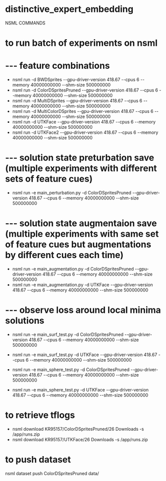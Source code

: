 # distinctive_expert_embedding

NSML COMMANDS


# to run batch of experiments on nsml

# --- feature combinations
- nsml run -d BWDSprites --gpu-driver-version 418.67 --cpus 6 --memory 40000000000 --shm-size 500000000
- nsml run -d ColorDSpritesPruned --gpu-driver-version 418.67 --cpus 6 --memory 40000000000 --shm-size 500000000
- nsml run -d MultiDSprites --gpu-driver-version 418.67 --cpus 6 --memory 40000000000 --shm-size 500000000
- nsml run -d MultiColorDSprites --gpu-driver-version 418.67 --cpus 6 --memory 40000000000 --shm-size 500000000
- nsml run -d UTKFace --gpu-driver-version 418.67 --cpus 6 --memory 40000000000 --shm-size 500000000
- nsml run -d UTKFace2 --gpu-driver-version 418.67 --cpus 6 --memory 40000000000 --shm-size 500000000


# --- solution state preturbation save (multiple experiments with different sets of feature cues)
- nsml run -e main_perturbation.py -d ColorDSpritesPruned --gpu-driver-version 418.67 --cpus 6 --memory 40000000000 --shm-size 500000000

# --- solution state augmentaion save (multiple experiments with same set of feature cues but augmentations by different cues each time)
- nsml run -e main_augmentation.py -d ColorDSpritesPruned --gpu-driver-version 418.67 --cpus 6 --memory 40000000000 --shm-size 500000000
- nsml run -e main_augmentation.py -d UTKFace --gpu-driver-version 418.67 --cpus 6 --memory 40000000000 --shm-size 500000000


# --- observe loss around local minima solutions
- nsml run -e main_surf_test.py -d ColorDSpritesPruned --gpu-driver-version 418.67 --cpus 6 --memory 40000000000 --shm-size 500000000
- nsml run -e main_surf_test.py -d UTKFace --gpu-driver-version 418.67 --cpus 6 --memory 40000000000 --shm-size 500000000


- nsml run -e main_sphere_test.py -d ColorDSpritesPruned --gpu-driver-version 418.67 --cpus 6 --memory 40000000000 --shm-size 500000000
- nsml run -e main_sphere_test.py -d UTKFace --gpu-driver-version 418.67 --cpus 6 --memory 40000000000 --shm-size 500000000


# to retrieve tflogs 							  
- nsml download KR95157/ColorDSpritesPruned/26 Downloads -s /app/runs.zip
- nsml download KR95157/UTKFace/26 Downloads -s /app/runs.zip


# to push dataset
nsml dataset push ColorDSpritesPruned data/


